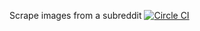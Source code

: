Scrape images from a subreddit
[![Circle CI](https://circleci.com/gh/m-butterfield/reddit_scraper.svg?style=svg)](https://circleci.com/gh/m-butterfield/reddit_scraper)
